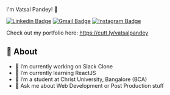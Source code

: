 I'm Vatsal Pandey! 👋

[![Linkedin Badge](https://img.shields.io/badge/-vatsalpandey-blue?style=social&logo=Linkedin&logoColor=blue&link=https://www.linkedin.com/in/vatsal-pandey-744652249/)](https://www.linkedin.com/in/vatsal-pandey-744652249/)
[![Gmail Badge](https://img.shields.io/badge/-Gmail-c14438?style=social&logo=Gmail&logoColor=red&link=mailto:vatsalpandey2110@gmail.com)](mailto:vatsalpandey2110@gmail.com)
[![Instagram Badge](https://img.shields.io/badge/-vatsalpandey-blue?style=social&logo=Instagram&logoColor=blue&link=https://www.instagram.com.vatsalpandey_/)](https://www.instagram.com/vatsalpandey_)

Check out my portfolio here: https://cutt.ly/vatsalpandey

## 🧐 About
- 🔭 I’m currently working on Slack Clone
- 🌱 I’m currently learning ReactJS
- 👯 I’m a student at Christ University, Bangalore (BCA)
- 💬 Ask me about Web Development or Post Production stuff
